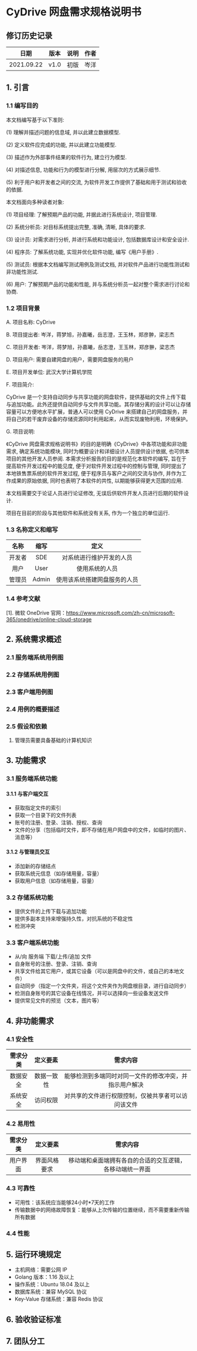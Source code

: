 # CyDrive 网盘需求规格说明书

## 修订历史记录
|    日期    | 版本  | 说明  | 作者  |
| :--------: | :---: | :---: | :---: |
| 2021.09.22 | v1.0  | 初版  | 岑洋  |

## 1. 引言

### 1.1 编写目的
本文档编写基于以下准则:

(1) 理解并描述问题的信息域, 并以此建立数据模型.

(2) 定义软件应完成的功能, 并以此建立功能模型.

(3) 描述作为外部事件结果的软件行为, 建立行为模型.

(4) 对描述信息, 功能和行为的模型进行分解, 用层次的方式展示细节.

(5) 利于用户和开发者之间的交流, 为软件开发工作提供了基础和用于测试和验收的依据.

本文档面向多种读者对象:

(1) 项目经理: 了解预期产品的功能, 并据此进行系统设计, 项目管理.

(2) 系统分析员: 对目标系统提出完整, 准确, 清晰, 具体的要求.

(3) 设计员: 对需求进行分析, 并进行系统和功能设计, 包括数据库设计和安全设计.

(4) 程序员: 了解系统功能, 实现并优化软件功能, 编写《用户手册》.

(5) 测试员: 根据本文档编写测试用例及测试文档, 并对软件产品进行功能性测试和非功能性测试.

(6) 用户: 了解预期产品的功能和性能, 并与系统分析员一起对整个需求进行讨论和协商.

### 1.2 项目背景

A. 项目名称: CyDrive

B. 项目提出者: 岑洋，蒋梦旭，孙嘉曦，岳志澄，王玉林，郑彦翀，梁志杰

C. 项目开发者: 岑洋，蒋梦旭，孙嘉曦，岳志澄，王玉林，郑彦翀，梁志杰

D. 项目用户: 需要自建网盘的用户，需要网盘服务的用户

E. 项目开发单位: 武汉大学计算机学院

F. 项目简介:

CyDrive 是一个支持自动同步与共享功能的网盘软件，提供基础的文件上传下载与追加功能。此外还提供自动同步与文件共享功能。其存储分离的设计可以让存储容量可以方便地水平扩展，普通人可以使用 CyDrive 来搭建自己的网盘服务，并将自己的若干废弃设备的存储资源同时利用起来，从而实现废物利用，环境保护。

G. 项目说明:

《CyDrive 网盘需求规格说明书》的目的是明确《CyDrive》中各项功能和非功能需求, 确定系统功能模块, 同时为概要设计和详细设计人员提供设计依据, 也可供本项目的其他开发人员参阅. 本需求分析报告的目的是规范化本软件的编写, 旨在于提高软件开发过程中的能见度, 便于对软件开发过程中的控制与管理, 同时提出了本地铁售票系统的软件开发过程, 便于程序员与客户之间的交流与协作, 并作为工作成果的原始依据, 同时也表明了本软件的共性, 以期能够获得更大范围的应用.

本文档需要交于论证人员进行论证修改, 无误后供软件开发人员进行后期的软件设计.

项目在目前的阶段与其他软件和系统没有关系, 作为一个独立的单位运行.

### 1.3 名称定义和缩写
|  名称  | 缩写  |             定义             |
| :----: | :---: | :--------------------------: |
| 开发者 |  SDE  |   对系统进行维护开发的人员   |
|  用户  | User  |        使用系统的人员        |
| 管理员 | Admin | 使用该系统搭建网盘服务的人员 |

### 1.4 参考文献
[1]. 微软 OneDrive 官网：https://www.microsoft.com/zh-cn/microsoft-365/onedrive/online-cloud-storage

## 2. 系统需求概述

### 2.1 服务端系统用例图

### 2.2 存储系统用例图

### 2.3 客户端用例图

### 2.4 用例的概要描述
### 2.5 假设和依赖

1. 管理员需要具备基础的计算机知识

## 3. 功能需求

### 3.1 服务端系统功能

#### 3.1.1 与客户端交互
- 获取指定文件的索引
- 获取一个目录下的文件列表
- 账号的注册、登录、注销、授权、查询
- 文件的分享（包括临时文件，即不存储在用户网盘中的文件，如临时的图片、消息等）


#### 3.1.2 与管理员交互
- 添加新的存储结点
- 获取系统元信息（如存储用量，容量）
- 获取用户信息（如存储用量，容量）

### 3.2 存储系统功能
- 提供文件的上传下载与追加功能
- 提供多副本支持来增强持久性，对抗系统的不稳定性
- 检测冲突

### 3.3 客户端系统功能
- 从/向 服务端 下载/上传/追加 文件
- 自身账号的注册、登录、注销、查询
- 共享文件给其它用户，或其它设备（可以是网盘中的文件，或自己的本地文件）
- 自动同步（指定一个文件夹，将这个文件夹作为网盘根目录，进行自动同步）
- 检测自身账号的其它设备在线情况，并可以选择向一些设备发送文件
- 提供常见文件的预览（文本，图片等）

## 4. 非功能需求

### 4.1 安全性
| 需求分类 |  定义要素  |                        需求内容                        |
| :------: | :--------: | :----------------------------------------------------: |
| 数据安全 | 数据一致性 | 能够检测到多端同时对同一文件的修改冲突，并指示用户解决 |
| 系统安全 |  访问权限  |   对共享的文件进行权限控制，仅被共享者可以访问该文件   |

### 4.2 易用性
| 需求分类 |  定义要素  |                        需求内容                        |
| :------: | :--------: | :----------------------------------------------------: |
|用户界面| 界面风格要求 | 移动端和桌面端拥有各自的合适的交互逻辑，各移动端统一界面|

### 4.3 可靠性
- 可用性：该系统应当能够24小时*7天的工作
- 传输数据中的网络故障恢复：能够从上次传输的位置继续，而不需要重新传输所有数据

### 4.4 性能

## 5. 运行环境规定
- 主机网络：需要公网 IP
- Golang 版本：1.16 及以上
- 操作系统：Ubuntu 18.04 及以上
- 数据库系统：兼容 MySQL 协议
- Key-Value 存储系统：兼容 Redis 协议

## 6. 验收验证标准

## 7. 团队分工